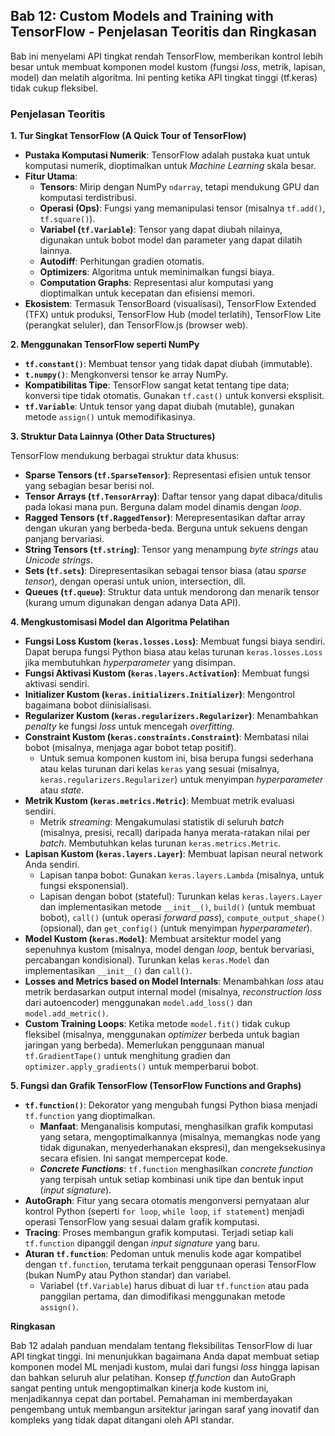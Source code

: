 ## Bab 12: Custom Models and Training with TensorFlow - Penjelasan Teoritis dan Ringkasan

Bab ini menyelami API tingkat rendah TensorFlow, memberikan kontrol lebih besar untuk membuat komponen model kustom (fungsi *loss*, metrik, lapisan, model) dan melatih algoritma. Ini penting ketika API tingkat tinggi (tf.keras) tidak cukup fleksibel.

### Penjelasan Teoritis

**1. Tur Singkat TensorFlow (A Quick Tour of TensorFlow)**

* **Pustaka Komputasi Numerik**: TensorFlow adalah pustaka kuat untuk komputasi numerik, dioptimalkan untuk *Machine Learning* skala besar.
* **Fitur Utama**:
    * **Tensors**: Mirip dengan NumPy `ndarray`, tetapi mendukung GPU dan komputasi terdistribusi.
    * **Operasi (Ops)**: Fungsi yang memanipulasi tensor (misalnya `tf.add()`, `tf.square()`).
    * **Variabel (`tf.Variable`)**: Tensor yang dapat diubah nilainya, digunakan untuk bobot model dan parameter yang dapat dilatih lainnya.
    * **Autodiff**: Perhitungan gradien otomatis.
    * **Optimizers**: Algoritma untuk meminimalkan fungsi biaya.
    * **Computation Graphs**: Representasi alur komputasi yang dioptimalkan untuk kecepatan dan efisiensi memori.
* **Ekosistem**: Termasuk TensorBoard (visualisasi), TensorFlow Extended (TFX) untuk produksi, TensorFlow Hub (model terlatih), TensorFlow Lite (perangkat seluler), dan TensorFlow.js (browser web).

**2. Menggunakan TensorFlow seperti NumPy**

* **`tf.constant()`**: Membuat tensor yang tidak dapat diubah (immutable).
* **`t.numpy()`**: Mengkonversi tensor ke array NumPy.
* **Kompatibilitas Tipe**: TensorFlow sangat ketat tentang tipe data; konversi tipe tidak otomatis. Gunakan `tf.cast()` untuk konversi eksplisit.
* **`tf.Variable`**: Untuk tensor yang dapat diubah (mutable), gunakan metode `assign()` untuk memodifikasinya.

**3. Struktur Data Lainnya (Other Data Structures)**

TensorFlow mendukung berbagai struktur data khusus:
* **Sparse Tensors (`tf.SparseTensor`)**: Representasi efisien untuk tensor yang sebagian besar berisi nol.
* **Tensor Arrays (`tf.TensorArray`)**: Daftar tensor yang dapat dibaca/ditulis pada lokasi mana pun. Berguna dalam model dinamis dengan *loop*.
* **Ragged Tensors (`tf.RaggedTensor`)**: Merepresentasikan daftar array dengan ukuran yang berbeda-beda. Berguna untuk sekuens dengan panjang bervariasi.
* **String Tensors (`tf.string`)**: Tensor yang menampung *byte strings* atau *Unicode strings*.
* **Sets (`tf.sets`)**: Direpresentasikan sebagai tensor biasa (atau *sparse tensor*), dengan operasi untuk union, intersection, dll.
* **Queues (`tf.queue`)**: Struktur data untuk mendorong dan menarik tensor (kurang umum digunakan dengan adanya Data API).

**4. Mengkustomisasi Model dan Algoritma Pelatihan**

* **Fungsi Loss Kustom (`keras.losses.Loss`)**: Membuat fungsi biaya sendiri. Dapat berupa fungsi Python biasa atau kelas turunan `keras.losses.Loss` jika membutuhkan *hyperparameter* yang disimpan.
* **Fungsi Aktivasi Kustom (`keras.layers.Activation`)**: Membuat fungsi aktivasi sendiri.
* **Initializer Kustom (`keras.initializers.Initializer`)**: Mengontrol bagaimana bobot diinisialisasi.
* **Regularizer Kustom (`keras.regularizers.Regularizer`)**: Menambahkan *penalty* ke fungsi *loss* untuk mencegah *overfitting*.
* **Constraint Kustom (`keras.constraints.Constraint`)**: Membatasi nilai bobot (misalnya, menjaga agar bobot tetap positif).
    * Untuk semua komponen kustom ini, bisa berupa fungsi sederhana atau kelas turunan dari kelas `keras` yang sesuai (misalnya, `keras.regularizers.Regularizer`) untuk menyimpan *hyperparameter* atau *state*.
* **Metrik Kustom (`keras.metrics.Metric`)**: Membuat metrik evaluasi sendiri.
    * Metrik *streaming*: Mengakumulasi statistik di seluruh *batch* (misalnya, presisi, recall) daripada hanya merata-ratakan nilai per *batch*. Membutuhkan kelas turunan `keras.metrics.Metric`.
* **Lapisan Kustom (`keras.layers.Layer`)**: Membuat lapisan neural network Anda sendiri.
    * Lapisan tanpa bobot: Gunakan `keras.layers.Lambda` (misalnya, untuk fungsi eksponensial).
    * Lapisan dengan bobot (stateful): Turunkan kelas `keras.layers.Layer` dan implementasikan metode `__init__()`, `build()` (untuk membuat bobot), `call()` (untuk operasi *forward pass*), `compute_output_shape()` (opsional), dan `get_config()` (untuk menyimpan *hyperparameter*).
* **Model Kustom (`keras.Model`)**: Membuat arsitektur model yang sepenuhnya kustom (misalnya, model dengan *loop*, bentuk bervariasi, percabangan kondisional). Turunkan kelas `keras.Model` dan implementasikan `__init__()` dan `call()`.
* **Losses and Metrics based on Model Internals**: Menambahkan *loss* atau metrik berdasarkan output internal model (misalnya, *reconstruction loss* dari autoencoder) menggunakan `model.add_loss()` dan `model.add_metric()`.
* **Custom Training Loops**: Ketika metode `model.fit()` tidak cukup fleksibel (misalnya, menggunakan *optimizer* berbeda untuk bagian jaringan yang berbeda). Memerlukan penggunaan manual `tf.GradientTape()` untuk menghitung gradien dan `optimizer.apply_gradients()` untuk memperbarui bobot.

**5. Fungsi dan Grafik TensorFlow (TensorFlow Functions and Graphs)**

* **`tf.function()`**: Dekorator yang mengubah fungsi Python biasa menjadi `tf.function` yang dioptimalkan.
    * **Manfaat**: Menganalisis komputasi, menghasilkan grafik komputasi yang setara, mengoptimalkannya (misalnya, memangkas node yang tidak digunakan, menyederhanakan ekspresi), dan mengeksekusinya secara efisien. Ini sangat mempercepat kode.
    * ***Concrete Functions***: `tf.function` menghasilkan *concrete function* yang terpisah untuk setiap kombinasi unik tipe dan bentuk input (*input signature*).
* **AutoGraph**: Fitur yang secara otomatis mengonversi pernyataan alur kontrol Python (seperti `for loop`, `while loop`, `if statement`) menjadi operasi TensorFlow yang sesuai dalam grafik komputasi.
* **Tracing**: Proses membangun grafik komputasi. Terjadi setiap kali `tf.function` dipanggil dengan *input signature* yang baru.
* **Aturan `tf.function`**: Pedoman untuk menulis kode agar kompatibel dengan `tf.function`, terutama terkait penggunaan operasi TensorFlow (bukan NumPy atau Python standar) dan variabel.
    * Variabel (`tf.Variable`) harus dibuat di luar `tf.function` atau pada panggilan pertama, dan dimodifikasi menggunakan metode `assign()`.

**Ringkasan**

Bab 12 adalah panduan mendalam tentang fleksibilitas TensorFlow di luar API tingkat tinggi. Ini menunjukkan bagaimana Anda dapat membuat setiap komponen model ML menjadi kustom, mulai dari fungsi *loss* hingga lapisan dan bahkan seluruh alur pelatihan. Konsep *tf.function* dan AutoGraph sangat penting untuk mengoptimalkan kinerja kode kustom ini, menjadikannya cepat dan portabel. Pemahaman ini memberdayakan pengembang untuk membangun arsitektur jaringan saraf yang inovatif dan kompleks yang tidak dapat ditangani oleh API standar.